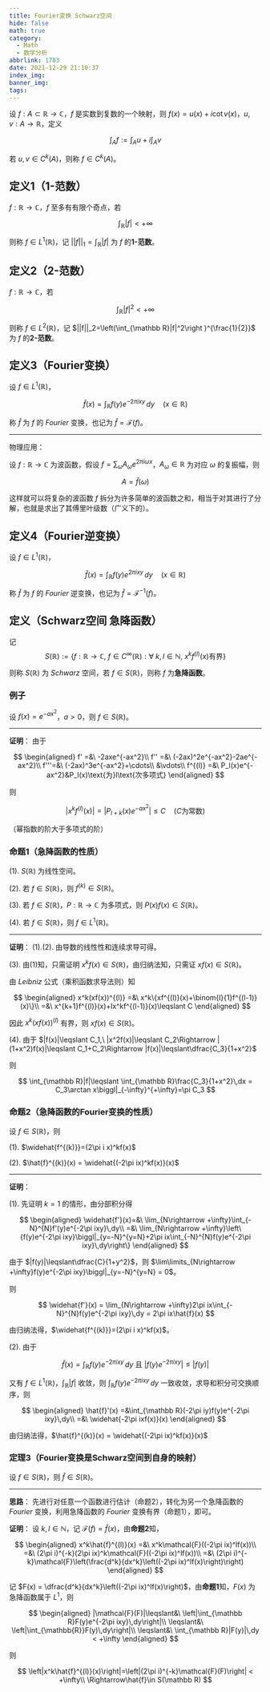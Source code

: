 ```yaml
---
title: Fourier变换 Schwarz空间
hide: false
math: true
category:
  - Math
  - 数学分析
abbrlink: 1783
date: 2021-12-29 21:10:37
index_img:
banner_img:
tags:
---
```


设 $f:A\subset \mathbb R\rightarrow \mathbb C$，$f$ 是实数到复数的一个映射，则 $f(x) = u(x) + i\cot v(x)$，$u, v:A\rightarrow \mathbb R$，定义

$$
\int_A f := \int_Au+i\int_Av
$$

若 $u, v\in C^k(A)$，则称 $f\in C^k(A)$。

## 定义1（1-范数）

$f:\mathbb R\rightarrow \mathbb C$，$f$ 至多有有限个奇点，若

$$
\int_{\mathbb R}|f| < +\infty
$$

则称 $f\in L^1(\mathbb R)$，记 $||f||_1=\int_{\mathbb R}|f|$ 为 $f$ 的**1-范数**。

## 定义2（2-范数）

$f:\mathbb R\rightarrow \mathbb C$，若

$$
\int_{\mathbb R}|f|^2 < +\infty
$$

则称 $f\in L^2(\mathbb R)$，记 $||f||_2=\left(\int_{\mathbb R}|f|^2\right )^{\frac{1}{2}}$ 为 $f$ 的**2-范数**。

## 定义3（Fourier变换）

设 $f\in L^1(\mathbb R)$，

$$
\hat{f}(x) = \int_{\mathbb R}f(y)e^{-2\pi ixy}\,dy\quad (x\in \mathbb R)
$$

称 $\hat{f}$ 为 $f$ 的 $Fourier$ 变换，也记为 $\hat{f} = \mathcal{F}(f)$。

---

物理应用：

设 $f:\mathbb R\rightarrow \mathbb C$ 为波函数，假设 $f = \sum_{\omega}A_{\omega}e^{2\pi i\omega x}$，$A_{\omega}\in\mathbb R$ 为对应 $\omega$ 的复振幅，则

$$
A = \hat{f}(\omega)
$$

这样就可以将复杂的波函数 $f$ 拆分为许多简单的波函数之和，相当于对其进行了分解，也就是求出了其傅里叶级数（广义下的）。

## 定义4（Fourier逆变换）

设 $f\in L^1(\mathbb R)$，

$$
\check{f}(x) = \int_{\mathbb R}f(y)e^{2\pi i xy}\,dy\quad (x\in\mathbb R)
$$

称 $\check{f}$ 为 $f$ 的 $Fourier$ 逆变换，也记为 $\check{f} = \mathcal{F}^{-1}(f)$。

## 定义（Schwarz空间 急降函数）

记 
$$
S(\mathbb R) := \{f:\mathbb R \rightarrow \mathbb C,\ f\in C^{\infty}(\mathbb R):\forall\ k, l\in \mathbb N,\  x^kf^{(l)}(x)\text{有界}\}
$$

则称 $S(\mathbb R)$ 为 $Schwarz$ 空间，若 $f\in S(\mathbb R)$，则称 $f$ 为**急降函数**。

### 例子

设 $f(x) = e^{-ax^2}$，$a > 0$，则 $f\in S(\mathbb R)$。

---

**证明**： 由于

$$
\begin{aligned}
f' =&\ -2axe^{-ax^2}\\
f'' =&\ (-2ax)^2e^{-ax^2}-2ae^{-ax^2}\\
f'''=&\ (-2ax)^3e^{-ax^2}+\cdots\\
&\vdots\\
f^{(l)} =&\ P_l(x)e^{-ax^2}&P_l(x)\text{为}l\text{次多项式}
\end{aligned}
$$

则 

$$
|x^kf^{(l)}(x)| = |P_{l+k}(x)e^{-ax^2}| \leqslant C\quad (C\text{为常数})
$$

（幂指数的阶大于多项式的阶）

### 命题1（急降函数的性质）

(1). $S(\mathbb R)$ 为线性空间。

(2). 若 $f\in S(\mathbb R)$，则 $f^{(k)}\in S(\mathbb R)$。

(3). 若 $f\in S(\mathbb R)$，$P:\mathbb R\rightarrow \mathbb C$ 为多项式，则 $P(x)f(x)\in S(\mathbb R)$。

(4). 若 $f\in S(\mathbb R)$，则 $f\in L^1(\mathbb R)$。

---

**证明**： (1).(2). 由导数的线性性和连续求导可得。

(3). 由(1)知，只需证明 $x^kf(x)\in S(\mathbb R)$，由归纳法知，只需证 $xf(x)\in S(\mathbb R)$。

由 $Leibniz$ 公式（乘积函数求导法则）知

$$
\begin{aligned}
x^k(xf(x))^{(l)} =&\ x^k\{xf^{(l)}(x)+\binom{l}{1}f^{(l-1)}(x)\}\\
=&\ x^{k+1}f^{(l)}(x)+lx^kf^{(l-1)}(x)\leqslant C
\end{aligned}
$$

因此 $x^k(xf(x))^{(l)}$ 有界，则 $xf(x)\in S(\mathbb R)$。

(4). 由于 $|f(x)|\leqslant C_1,\ |x^2f(x)|\leqslant C_2\Rightarrow |(1+x^2)f(x)|\leqslant C_1+C_2\Rightarrow |f(x)|\leqslant\dfrac{C_3}{1+x^2}$

则

$$
\int_{\mathbb R}|f|\leqslant \int_{\mathbb R}\frac{C_3}{1+x^2}\,dx = C_3\arctan x\biggl|_{-\infty}^{+\infty}=\pi C_3
$$

### 命题2（急降函数的Fourier变换的性质）

设 $f\in S(\mathbb R)$，则

(1). $\widehat{f^{(k)}}=(2\pi i x)^kf(x)$

(2). $\hat{f}^{(k)}(x) = \widehat{(-2\pi ix)^kf(x)}(x)$

---

**证明**： 

(1). 先证明 $k=1$ 的情形，由分部积分得

$$
\begin{aligned}
\widehat{f'}(x)=&\ \lim_{N\rightarrow +\infty}\int_{-N}^{N}f'(y)e^{-2\pi ixy}\,dy\\
=&\ \lim_{N\rightarrow +\infty}\left\{f(y)e^{-2\pi ixy}\biggl|_{y=-N}^{y=N}+2\pi ix\int_{-N}^{N}f(y)e^{-2\pi ixy}\,dy\right\}
\end{aligned}
$$

由于 $|f(y)|\leqslant\dfrac{C}{1+y^2}$，则 $\lim\limits_{N\rightarrow +\infty}f(y)e^{-2\pi ixy}\biggl|_{y=-N}^{y=N} = 0$。

则

$$
\widehat{f'}(x) = \lim_{N\rightarrow +\infty}2\pi ix\int_{-N}^{N}f(y)e^{-2\pi ixy}\,dy = 2\pi ix\hat{f}(x)
$$

由归纳法得，$\widehat{f^{(k)}}=(2\pi i x)^kf(x)$。

(2). 由于

$$
\hat{f}(x)=\int_{\mathbb R}f(y)e^{-2\pi ixy}\,dy\ \text{且}\ |f(y)e^{-2\pi ixy}|\leqslant|f(y)|
$$

又有 $f\in L^1(\mathbb R)$，$\int_{\mathbb R}|f|$ 收敛，则 $\int_{\mathbb R}f(y)e^{-2\pi ixy}\,dy$ 一致收敛，求导和积分可交换顺序，则

$$
\begin{aligned}
\hat{f}'(x) =&\int_{\mathbb R}(-2\pi iy)f(y)e^{-2\pi ixy}\,dy\\
=&\ \widehat{-2\pi ixf(x)}(x)
\end{aligned}
$$

由归纳法得，$\hat{f}^{(k)}(x) = \widehat{(-2\pi ix)^kf(x)}(x)$

### 定理3（Fourier变换是Schwarz空间到自身的映射）

设 $f\in S(\mathbb R)$，则 $\hat{f}\in S(\mathbb R)$。

---

**思路**： 先进行对任意一个函数进行估计（命题2），转化为另一个急降函数的 $Fourier$ 变换，利用急降函数的 $Fourier$ 变换有界（命题1），即可。

**证明**： 设 $k,l\in \mathbb N$，记 $\mathcal{F}(f) = \hat{f}(x)$，由**命题2**知，

$$
\begin{aligned}
x^k\hat{f}^{(l)}(x) =&\ x^k\mathcal{F}((-2\pi ix)^lf(x))\\
=&\ (2\pi i)^{-k}(2\pi ix)^k\mathcal{F}((-2\pi ix)^lf(x))\\
=&\ (2\pi i)^{-k}\mathcal{F}\left(\frac{d^k}{dx^k}\left((-2\pi ix)^lf(x)\right)\right)
\end{aligned}
$$

记 $F(x) = \dfrac{d^k}{dx^k}\left((-2\pi ix)^lf(x)\right)$，由**命题1**知，$F(x)$ 为急降函数属于 $L^1$，则

$$
\begin{aligned}
|\mathcal{F}(F)|\leqslant&\ \left|\int_{\mathbb R}F(y)e^{-2\pi ixy}\,dy\right|\\
\leqslant&\ \left|\int_{\mathbb{R}}F(y)\,dy\right|\\
\leqslant&\ \int_{\mathbb R}|F(y)|\,dy < +\infty
\end{aligned}
$$

则 

$$
\left|x^k\hat{f}^{(l)}(x)\right|=\left|(2\pi i)^{-k}\mathcal{F}(F)\right| < +\infty\\
\Rightarrow\hat{f}\in S(\mathbb R)
$$
